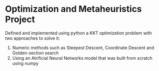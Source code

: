 # Optimization and Metaheuristics Project
Defined and implemented using python a KKT optimization problem with two approaches to solve it:
1. Numeric methods such as Steepest Descent, Coordinate Descent and Golden-section search
2. Using an Atrificial Neural Networks model that was built from scratch using numpy
